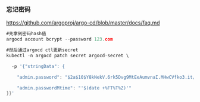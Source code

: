 

### 忘记密码

https://github.com/argoproj/argo-cd/blob/master/docs/faq.md

```go
#先拿到密码hash值
argocd account bcrypt --password 123.com

#然后通过argocd ctl更新secret
kubectl -n argocd patch secret argocd-secret \

  -p '{"stringData": {

    "admin.password": "$2a$10$Y8kNekV.6rk5Dvg9MtEeAumvnaI.MHwCVfko3.it/M5k7cbdFTibe",

    "admin.passwordMtime": "'$(date +%FT%T%Z)'"
}}'

```


